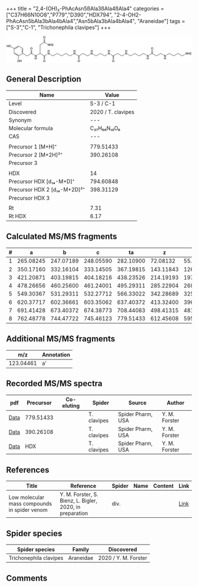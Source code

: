 +++
title = "2,4-(OH)₂-PhAcAsn5ßAla3ßAla4ßAla4"
categories = ["C37H66N10O8","P779","D390","HDX794",
"2-4-OH2-PhAcAsn5bAla3bAla4bAla4","Asn5bAla3bAla4bAla4",
"Araneidae"]
tags = ["S-3","C-1",
"Trichonephila clavipes"]
+++

![](/img/2-4-OH2-PhAcAsn5bAla3bAla4bAla4.png)

## General Description

| Name                       | Value              |
|----------------------------|--------------------|
| Level                      | S-3 / C-1          |
| Discovered                 | 2020 / T. clavipes |
| Synonym                    | ---                |
| Molecular formula          | C₃₇H₆₆N₁₀O₈                   |
| CAS                        | ---                |
|                            |                    |
| Precursor 1 [M+H]⁺         | 779.51433                   |
| Precursor 2 [M+2H]²⁺       | 390.26108                   |
| Precursor 3                |                    |
|                            |                    |
| HDX                        | 14                   |
| Precursor HDX   [d₁₄-M+D]⁺   | 794.60848                   |
| Precursor HDX 2 [d₁₄-M+2D]²⁺ | 398.31129                   |
| Precursor HDX 3            |                    |
|                            |                    |
| Rt                         | 7.31                   |
| Rt HDX                     | 6.17                   |

## Calculated MS/MS fragments

| # | a         | b         | c         | ta        | z         | y         | tz        |
|---|-----------|-----------|-----------|-----------|-----------|-----------|-----------|
| 1 | 265.08245 | 247.07189 | 248.05590 | 282.10900 | 72.08132 | 55.05477 | 89.10787 |
| 2 | 350.17160 | 332.16104 | 333.14505 | 367.19815 | 143.11843 | 126.09188 | 160.14498 |
| 3 | 421.20871 | 403.19815 | 404.18216 | 438.23526 | 214.19193 | 197.16538 | 231.21848 |
| 4 | 478.26656 | 460.25600 | 461.24001 | 495.29311 | 285.22904 | 268.20249 | 302.25559 |
| 5 | 549.30367 | 531.29311 | 532.27712 | 566.33022 | 342.28689 | 325.26034 | 359.31344 |
| 6 | 620.37717 | 602.36661 | 603.35062 | 637.40372 | 413.32400 | 396.29745 | 430.35055 |
| 7 | 691.41428 | 673.40372 | 674.38773 | 708.44083 | 498.41315 | 481.38660 | 515.43970 |
| 8 | 762.48778 | 744.47722 | 745.46123 | 779.51433 | 612.45608 | 595.42953 | 629.48263 |

## Additional MS/MS fragments

| m/z       | Annotation |
|-----------|------------|
| 123.04461 | a'         |

## Recorded MS/MS spectra

| pdf                                             | Precursor | Co-eluting | Spider      | Source                       | Author        |
|-------------------------------------------------|-----------|------------|-------------|------------------------------|---------------|
| [Data](/pdf/N-clavipes/779_2-4-OH2-PhAcAsn5bAla3bAla4bAla4_Nc.pdf) | 779.51433 |           | T. clavipes | Spider Pharm, USA | Y. M. Forster |
| [Data](/pdf/N-clavipes/779_2-4-OH2-PhAcAsn5bAla3bAla4bAla4_Nc_2.pdf) | 390.26108 |           | T. clavipes | Spider Pharm, USA | Y. M. Forster |
| [Data](/pdf/N-clavipes/779_2-4-OH2-PhAcAsn5bAla3bAla4bAla4_Nc_HDX.pdf) | HDX |           | T. clavipes | Spider Pharm, USA | Y. M. Forster |


## References

| Title | Reference | Spider | Name | Content | Link |
|-------|-----------|--------|------|---------|------|
| Low molecular mass compounds in spider venom      | Y. M. Forster, S. Bienz, L. Bigler, 2020, in preparation          | div.       |   |   | [Link](unknown) |

## Spider species

| Spider species     | Family     | Discovered           |
|--------------------|------------|----------------------|
| Trichonephila clavipes | Araneidae | 2020 / Y. M. Forster |


## Comments